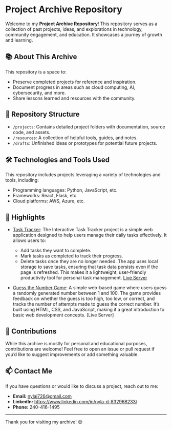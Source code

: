 # Project Archive Repository

Welcome to my **Project Archive Repository**! This repository serves as a collection of past projects, ideas, and explorations in technology, community engagement, and education. It showcases a journey of growth and learning.

## 📚 About This Archive

This repository is a space to:  
- Preserve completed projects for reference and inspiration.  
- Document progress in areas such as cloud computing, AI, cybersecurity, and more.  
- Share lessons learned and resources with the community.  

## 📂 Repository Structure

- `/projects`: Contains detailed project folders with documentation, source code, and assets.  
- `/resources`: A collection of helpful tools, guides, and notes.  
- `/drafts`: Unfinished ideas or prototypes for potential future projects.  

## 🛠️ Technologies and Tools Used

This repository includes projects leveraging a variety of technologies and tools, including:  
- Programming languages: Python, JavaScript, etc.  
- Frameworks: React, Flask, etc.  
- Cloud platforms: AWS, Azure, etc.  

## 🌟 Highlights

- [Task Tracker](https://github.com/nylaj726/Nyla-D-s-Project-Archive/tree/main/Task%20Tracker):
  The Interactive Task Tracker project is a simple web application designed to help users manage their daily tasks effectively. It allows users to:
  - Add tasks they want to complete.
  - Mark tasks as completed to track their progress.
  - Delete tasks once they are no longer needed.
  The app uses local storage to save tasks, ensuring that task data persists even if the page is refreshed. This makes it a lightweight, user-friendly productivity tool for personal task management.
  [Live Server](http://127.0.0.1:5500/Task%20Tracker/index.html)

- [Guess the Number Game](https://github.com/nylaj726/Nyla-D-s-Project-Archive/tree/main/Guess%20the%20Number%20Game):
  A simple web-based game where users guess a randomly generated number between 1 and 100. The game provides feedback on whether the guess is too high, too low, or correct, and tracks the number of attempts made to 
  guess the correct number. It’s built using HTML, CSS, and JavaScript, making it a great introduction to basic web development concepts. [Live Server]

## 🤝 Contributions

While this archive is mostly for personal and educational purposes, contributions are welcome! Feel free to open an issue or pull request if you’d like to suggest improvements or add something valuable.

## 📫 Contact Me

If you have questions or would like to discuss a project, reach out to me:  
- **Email:** nylaj726@gmail.com  
- **LinkedIn:** https://www.linkedin.com/in/nyla-d-832968233/  
- **Phone:** 240-416-1495  

---

Thank you for visiting my archive! 😊
